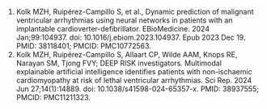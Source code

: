 1. Kolk MZH, Ruipérez-Campillo S, et al., Dynamic prediction of malignant ventricular arrhythmias using neural networks in patients with an implantable cardioverter-defibrillator. EBioMedicine. 2024 Jan;99:104937. doi: 10.1016/j.ebiom.2023.104937. Epub 2023 Dec 19. PMID: 38118401; PMCID: PMC10772563.
2. Kolk MZH, Ruipérez-Campillo S, Allaart CP, Wilde AAM, Knops RE, Narayan SM, Tjong FVY; DEEP RISK investigators. Multimodal explainable artificial intelligence identifies patients with non-ischaemic cardiomyopathy at risk of lethal ventricular arrhythmias. Sci Rep. 2024 Jun 27;14(1):14889. doi: 10.1038/s41598-024-65357-x. PMID: 38937555; PMCID: PMC11211323.
